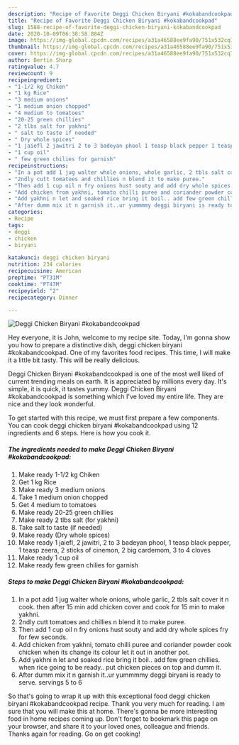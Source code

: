 ```yaml
---
description: "Recipe of Favorite Deggi Chicken Biryani #kokabandcookpad"
title: "Recipe of Favorite Deggi Chicken Biryani #kokabandcookpad"
slug: 1588-recipe-of-favorite-deggi-chicken-biryani-kokabandcookpad
date: 2020-10-09T06:38:58.884Z
image: https://img-global.cpcdn.com/recipes/a31a46588ee9fa90/751x532cq70/deggi-chicken-biryani-kokabandcookpad-recipe-main-photo.jpg
thumbnail: https://img-global.cpcdn.com/recipes/a31a46588ee9fa90/751x532cq70/deggi-chicken-biryani-kokabandcookpad-recipe-main-photo.jpg
cover: https://img-global.cpcdn.com/recipes/a31a46588ee9fa90/751x532cq70/deggi-chicken-biryani-kokabandcookpad-recipe-main-photo.jpg
author: Bertie Sharp
ratingvalue: 4.7
reviewcount: 9
recipeingredient:
- "1-1/2 kg Chiken"
- "1 kg Rice"
- "3 medium onions"
- "1 medium onion chopped"
- "4 medium to tomatoes"
- "20-25 green chillies"
- "2 tlbs salt for yakhni"
- " salt to taste if needed"
- " Dry whole spices"
- "1 jaiefl 2 jawitri 2 to 3 badeyan phool 1 teasp black pepper 1 teasp zeera 2 sticks of cinemon 2 big cardemom 3 to 4 cloves"
- "1 cup oil"
- " few green chilies for garnish"
recipeinstructions:
- "In a pot add 1 jug walter whole onions, whole garlic, 2 tbls salt cover it n cook. then after 15 min add chicken cover and cook for 15 min to make yakhni."
- "2ndly cutt tomatoes and chillies n blend it to make puree."
- "Then add 1 cup oil n fry onions hust souty and add dry whole spices fry for few seconds."
- "Add chicken from yakhni, tomato chilli puree and coriander powder cook chicken when its change its colour let it out in another pot."
- "Add yakhni n let and soaked rice bring it boil.. add few green chillies. when rice going to be ready.. put chicken pieces on top and dumm it."
- "After dumm mix it n garnish it..ur yummmmy deggi biryani is ready to serve. servings 5 to 6"
categories:
- Recipe
tags:
- deggi
- chicken
- biryani

katakunci: deggi chicken biryani 
nutrition: 234 calories
recipecuisine: American
preptime: "PT31M"
cooktime: "PT47M"
recipeyield: "2"
recipecategory: Dinner

---
```



![Deggi Chicken Biryani #kokabandcookpad](https://img-global.cpcdn.com/recipes/a31a46588ee9fa90/751x532cq70/deggi-chicken-biryani-kokabandcookpad-recipe-main-photo.jpg)

Hey everyone, it is John, welcome to my recipe site. Today, I'm gonna show you how to prepare a distinctive dish, deggi chicken biryani #kokabandcookpad. One of my favorites food recipes. This time, I will make it a little bit tasty. This will be really delicious.

Deggi Chicken Biryani #kokabandcookpad is one of the most well liked of current trending meals on earth. It is appreciated by millions every day. It's simple, it is quick, it tastes yummy. Deggi Chicken Biryani #kokabandcookpad is something which I've loved my entire life. They are nice and they look wonderful.




To get started with this recipe, we must first prepare a few components. You can cook deggi chicken biryani #kokabandcookpad using 12 ingredients and 6 steps. Here is how you cook it.

<!--inarticleads1-->

##### The ingredients needed to make Deggi Chicken Biryani #kokabandcookpad:

1. Make ready 1-1/2 kg Chiken
1. Get 1 kg Rice
1. Make ready 3 medium onions
1. Take 1 medium onion chopped
1. Get 4 medium to tomatoes
1. Make ready 20-25 green chillies
1. Make ready 2 tlbs salt (for yakhni)
1. Take  salt to taste (if needed)
1. Make ready  (Dry whole spices)
1. Make ready 1 jaiefl, 2 jawitri, 2 to 3 badeyan phool, 1 teasp black pepper, 1 teasp zeera, 2 sticks of cinemon, 2 big cardemom, 3 to 4 cloves
1. Make ready 1 cup oil
1. Make ready  few green chilies for garnish




<!--inarticleads2-->

##### Steps to make Deggi Chicken Biryani #kokabandcookpad:

1. In a pot add 1 jug walter whole onions, whole garlic, 2 tbls salt cover it n cook. then after 15 min add chicken cover and cook for 15 min to make yakhni.
1. 2ndly cutt tomatoes and chillies n blend it to make puree.
1. Then add 1 cup oil n fry onions hust souty and add dry whole spices fry for few seconds.
1. Add chicken from yakhni, tomato chilli puree and coriander powder cook chicken when its change its colour let it out in another pot.
1. Add yakhni n let and soaked rice bring it boil.. add few green chillies. when rice going to be ready.. put chicken pieces on top and dumm it.
1. After dumm mix it n garnish it..ur yummmmy deggi biryani is ready to serve. servings 5 to 6




So that's going to wrap it up with this exceptional food deggi chicken biryani #kokabandcookpad recipe. Thank you very much for reading. I am sure that you will make this at home. There's gonna be more interesting food in home recipes coming up. Don't forget to bookmark this page on your browser, and share it to your loved ones, colleague and friends. Thanks again for reading. Go on get cooking!
